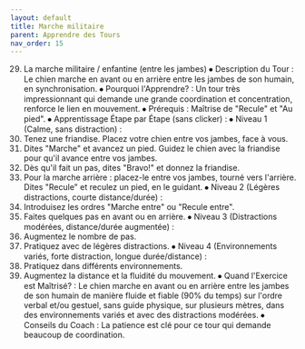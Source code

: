 ```yaml
---
layout: default
title: Marche militaire
parent: Apprendre des Tours
nav_order: 15
---
```


29. La marche militaire / enfantine (entre les jambes)
⦁ Description du Tour : Le chien marche en avant ou en arrière entre les jambes de son humain, en synchronisation.
⦁ Pourquoi l'Apprendre? : Un tour très impressionnant qui demande une grande coordination et concentration, renforce le lien en mouvement.
⦁ Prérequis : Maîtrise de "Recule" et "Au pied".
⦁ Apprentissage Étape par Étape (sans clicker) :
⦁ Niveau 1 (Calme, sans distraction) :
1. Tenez une friandise. Placez votre chien entre vos jambes, face à vous.
2. Dites "Marche" et avancez un pied. Guidez le chien avec la friandise pour qu'il avance entre vos jambes.
3. Dès qu'il fait un pas, dites "Bravo!" et donnez la friandise.
4. Pour la marche arrière : placez-le entre vos jambes, tourné vers l'arrière. Dites "Recule" et reculez un pied, en le guidant.
⦁ Niveau 2 (Légères distractions, courte distance/durée) :
1. Introduisez les ordres "Marche entre" ou "Recule entre".
2. Faites quelques pas en avant ou en arrière.
⦁ Niveau 3 (Distractions modérées, distance/durée augmentée) :
1. Augmentez le nombre de pas.
2. Pratiquez avec de légères distractions.
⦁ Niveau 4 (Environnements variés, forte distraction, longue durée/distance) :
1. Pratiquez dans différents environnements.
2. Augmentez la distance et la fluidité du mouvement.
⦁ Quand l'Exercice est Maîtrisé? : Le chien marche en avant ou en arrière entre les jambes de son humain de manière fluide et fiable (90% du temps) sur l'ordre verbal et/ou gestuel, sans guide physique, sur plusieurs mètres, dans des environnements variés et avec des distractions modérées.
⦁ Conseils du Coach : La patience est clé pour ce tour qui demande beaucoup de coordination. 